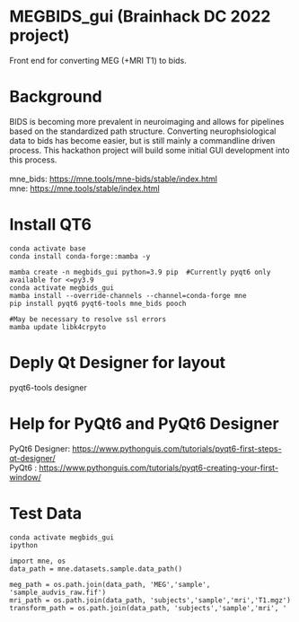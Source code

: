 # MEGBIDS_gui (Brainhack DC 2022 project)
Front end for converting MEG (+MRI T1) to bids.

# Background 
BIDS is becoming more prevalent in neuroimaging and allows for pipelines based on the standardized path structure.  Converting neurophsiological data to bids has become easier, but is still mainly a commandline driven process.  This hackathon project will build some initial GUI development into this process. <br><br>
mne_bids: https://mne.tools/mne-bids/stable/index.html <br>
mne: https://mne.tools/stable/index.html <br>

# Install QT6  
```
conda activate base
conda install conda-forge::mamba -y 

mamba create -n megbids_gui python=3.9 pip  #Currently pyqt6 only available for <=py3.9
conda activate megbids_gui
mamba install --override-channels --channel=conda-forge mne
pip install pyqt6 pyqt6-tools mne_bids pooch

#May be necessary to resolve ssl errors
mamba update libk4crpyto  
```

# Deply Qt Designer for layout
pyqt6-tools designer 

# Help for PyQt6 and PyQt6 Designer
PyQt6 Designer: https://www.pythonguis.com/tutorials/pyqt6-first-steps-qt-designer/ <br>
PyQt6 : https://www.pythonguis.com/tutorials/pyqt6-creating-your-first-window/


# Test Data
```
conda activate megbids_gui
ipython
```
```
import mne, os
data_path = mne.datasets.sample.data_path()

meg_path = os.path.join(data_path, 'MEG','sample', 'sample_audvis_raw.fif')
mri_path = os.path.join(data_path, 'subjects','sample','mri','T1.mgz')
transform_path = os.path.join(data_path, 'subjects','sample','mri', '
```


